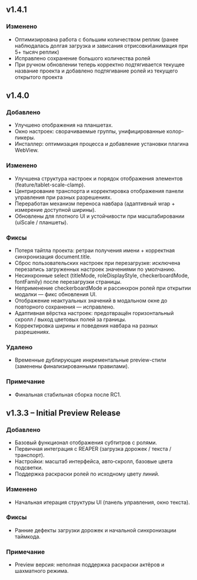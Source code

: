## v1.4.1
### Изменено
- Оптимизирована работа с большим количеством реплик (ранее наблюдалась долгая загрузка и зависания отрисовки\анимация при 5+ тысяч реплик)
- Исправлено сохранение большого количества ролей
- При ручном обновлении теперь корректно подтягивается текущее название проекта и добавлено подтягивание ролей из текущего открытого проекта

## v1.4.0
### Добавлено
- Улучшено отображения на планшетах.
- Окно настроек: сворачиваемые группы, унифицированные колор-пикеры.
- Инсталлер: оптимизация процесса и добавление установки плагина WebView.

### Изменено
- Улучшена структура настроек и порядок отображения элементов (feature/tablet-scale-clamp).
- Центрирование транспорта и корректировка отображения панели управления при разных разрешениях.
- Переработан механизм переноса навбара (адаптивный wrap + измерение доступной ширины).
- Обновлены для плотного UI и устойчивости при масштабировании (uiScale / планшеты).

### Фиксы
- Потеря тайтла проекта: ретраи получения имени + корректная синхронизация document.title.
- Сброс пользовательских настроек при перезагрузке: исключена перезапись загруженных настроек значениями по умолчанию.
- Несинхронные select (titleMode, roleDisplayStyle, checkerboardMode, fontFamily) после перезагрузки страницы.
- Неприменение checkerboardMode и рассинхрон ролей при открытии модалки — фикс обновления UI.
- Отображение неактуальных значений в модальном окне до повторного сохранения — исправлено.
- Адаптивная вёрстка настроек: предотвращён горизонтальный скролл / выход цветовых полей за границы.
- Корректировка ширины и поведения навбара на разных разрешениях.

### Удалено
- Временные дублирующие инкрементальные preview-стили (заменены финализированными правилами).

### Примечание
- Финальная стабильная сборка после RC1.

## v1.3.3 – Initial Preview Release
### Добавлено
- Базовый функционал отображения субтитров с ролями.
- Первичная интеграция с REAPER (загрузка дорожек / текста / транспорт).
- Настройки: масштаб интерфейса, авто‑скролл, базовые цвета подсветки.
- Поддержка раскраски ролей по исходному цвету линий.

### Изменено
- Начальная итерация структуры UI (панель управления, окно текста).

### Фиксы
- Ранние дефекты загрузки дорожек и начальной синхронизации таймкода.

### Примечание
- Preview версия: неполная поддержка раскраски актёров и шахматного режима.
